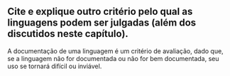 ## Cite e explique outro critério pelo qual as linguagens podem ser julgadas (além dos discutidos neste capítulo).

 A documentação de uma linguagem é um critério de avaliação, dado que, se a linguagem não for documentada ou não for bem documentada, seu uso se tornará difícil ou inviável.

